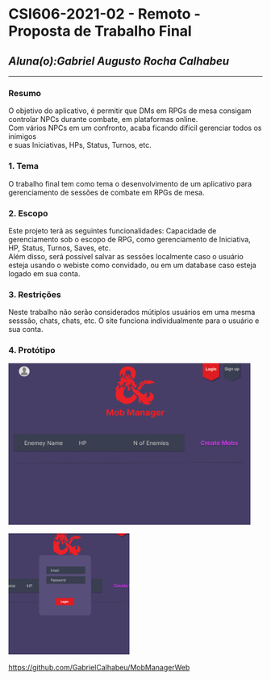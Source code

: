 # **CSI606-2021-02 - Remoto - Proposta de Trabalho Final**

## *Aluna(o):Gabriel Augusto Rocha Calhabeu*

--------------

<!-- Descrever um resumo sobre o trabalho. -->

### Resumo

  O objetivo do aplicativo, é permitir que DMs em RPGs de mesa consigam controlar NPCs durante combate,
em plataformas online.<br>
Com vários NPCs em um confronto, acaba ficando difícil gerenciar todos os inimigos<br>
e suas Iniciativas, HPs, Status, Turnos, etc.
<!-- Apresentar o tema. -->
### 1. Tema

  O trabalho final tem como tema o desenvolvimento de um aplicativo para gerenciamento de sessões de combate em RPGs de mesa.

<!-- Descrever e limitar o escopo da aplicação. -->
### 2. Escopo

  Este projeto terá as seguintes funcionalidades: Capacidade de gerenciamento sob o escopo de RPG, como gerenciamento de Iniciativa, HP, Status, Turnos, Saves, etc.<br>Além disso, será possível salvar as sessões localmente caso o usuário esteja usando o webiste como convidado, ou em um database caso esteja logado em sua conta.

<!-- Apresentar restrições de funcionalidades e de escopo. -->
### 3. Restrições

  Neste trabalho não serão considerados mútiplos usuários em uma mesma sesssão, chats, chats, etc. O site funciona individualmente para o usuário e sua conta.

<!-- Construir alguns protótipos para a aplicação, disponibilizá-los no Github e descrever o que foi considerado. //-->
### 4. Protótipo

  <p>
  <img src="https://github.com/GabrielCalhabeu/MobManagerWeb/blob/main/MobManagerGUI.png" alt="exemplo" width=480 height=320>
  </p>

  <p>
  <img src="https://github.com/GabrielCalhabeu/MobManagerWeb/blob/main/modal.png" alt="modal" width=240 height=240>
  </p>
  
  https://github.com/GabrielCalhabeu/MobManagerWeb
